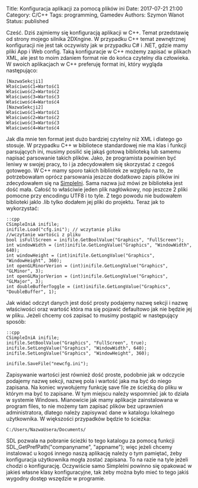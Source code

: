 Title: Konfiguracja aplikacji za pomocą plików ini
Date: 2017-07-21 21:00
Category: C/C++
Tags: programming, Gamedev
Authors: Szymon Wanot
Status: published

Cześć. Dziś zajmiemy się konfiguracją aplikacji w C++. Temat przedstawię od strony mojego silnika 2DXngine. W przypadku C++ temat zewnętrznej konfiguracji nie jest tak oczywisty jak w przypadku C# i .NET, gdzie mamy pliki App i Web config. Taką konfiguracje w C++ możemy zapisać w plikach XML, ale jest to moim zdaniem format nie do końca czytelny dla człowieka. W swoich aplikacjach w C++ preferuję format ini, który wygląda następująco:

    [NazwaSekcji1]
    Właściwość1=Wartość1
    Właściwość2=Wartość2
    Właściwość3=Wartość3
    Właściwość4=Wartość4
    [NazwaSekcji2]
    Właściwość1=Wartość1
    Właściwość2=Wartość2
    Właściwość3=Wartość3
    Właściwość4=Wartość4

Jak dla mnie ten format jest dużo bardziej czytelny niż XML i dlatego go stosuje. W przypadku C++ w bibliotece standardowej nie ma klas i funkcji parsujących ini, musimy posilić się jakąś gotową biblioteką lub samemu napisać parsowanie takich plików. Jako, że programista powinien być leniwy w swojej pracy, to i ja zdecydowałem się skorzystać z czegoś gotowego. W C++ mamy sporo takich bibliotek ze względu na to, że potrzebowałam oprócz parsowania jeszcze dodatkowo zapis plików ini zdecydowałem się na [SimpleIni](https://github.com/brofield/simpleini). Sama nazwa już mówi ze biblioteka jest dość mała. Całość to właściwie jeden plik nagłówkowy, nop jeszcze 2 pliki pomocne przy encodingu UTF8 i to tyle. Z tego powodu nie budowałem biblioteki jaklo .lib tylko dodałem jej pliki do projektu. Teraz jak to wykorzystać:

    ::cpp
    CSimpleIniA inifile; 
    inifile.Load("cfg.ini"); // wczytanie pliku
    //wczytanie wartości z pliku
    bool isFullScreen = inifile.GetBoolValue("Graphics", "FullScreen");
    int windowWidth = (int)inifile.GetLongValue("Graphics", "WindowWidth", 640);
    int windowHeight = (int)inifile.GetLongValue("Graphics", "WindowHeight", 360);
    int openGLMinorVerion = (int)inifile.GetLongValue("Graphics", "GLMinor", 3);
    int openGLMajorVerion = (int)inifile.GetLongValue("Graphics", "GLMajor", 3);
    int doubleBufferToggle = (int)inifile.GetLongValue("Graphics", "DoubleBuffer", 1);

Jak widać odczyt danych jest dość prosty podajemy nazwę sekcji i nazwę właściwości oraz wartość która ma się pojawić defaultowo jak nie będzie jej w pliku. Jeżeli chcemy coś zapisać to musimy postąpić w następujący sposób:

    ::cpp
    CSimpleIniA inifile;
    inifile.SetBoolValue("Graphics", "FullScreen", true);
    inifile.SetLongValue("Graphics", "WindowWidth", 640);
    inifile.SetLongValue("Graphics", "WindowHeight", 360);

    inifile.SaveFile("newcfg.ini");

Zapisywanie wartości jest również dość proste, podobnie jak w odczycie podajemy nazwę sekcji, nazwę pola i wartość jaka ma być do niego zapisana. Na koniec wywołujemy funkcję save file ze ścieżką do  pliku w którym ma być to zapisane. W tym miejscu należy wspomnieć jak to działa w systemie Windows. Mianowicie jak mamy aplikacje zainstalowana w program files, to nie możemy tam zapisać plików bez uprawnień administratora, dlatego należy zapisywać dane w katalogu lokalnego użytkownika. W większości przypadków będzie to ścieżka:

    C:/Users/NazwaUsera/Documents/

SDL pozwala na pobranie ścieżki to tego katalogu za pomocą funkcji SDL_GetPrefPath("companyname", "appname"); więc jeżeli chcemy instalować u kogoś innego naszą aplikację należy o tym pamiętać, żeby konfiguracja użytkownika mogła zostać zapisana. To na razie na tyle jeżeli chodzi o konfigurację. Oczywiście samo SimpleIni powinno się opakować w jakieś własne klasy konfiguracyjne, tak żeby można było mieć to tego jakiś wygodny dostęp wszędzie w programie.
